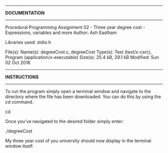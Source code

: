 *****************
**DOCUMENTATION**
*****************

Procedural Programming Assignment 02 - Three year degree cost - Expressions, variables and more
Author: Ash Eastham 

Libraries used: stdio.h

File(s):
Name(s):  degreeCost.c, degreeCost 
Type(s):  Text (text/x-csrc), Program (application/x-executable)
Size(s):  25.4 kB, 29.1 kB
Modified: Sun 02 Oct 2016

****************
**INSTRUCTIONS**
****************

To run the program simply open a terminal window and navigate to the directory
where the file has been downloaded.  You can do this by using the cd command.

cd <folder path>

Once you've navigated to the desired folder simply enter:

./degreeCost

My three year cost of you university should now display in the terminal window itself.
